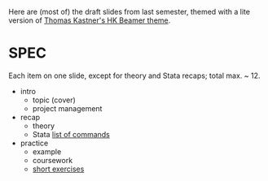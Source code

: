 Here are (most of) the draft slides from last semester, themed with a lite version of [Thomas Kastner's HK Beamer theme](https://github.com/sprungknoedl/hk-template).

# SPEC

Each item on one slide, except for theory and Stata recaps; total max. ~ 12.

* intro
  * topic (cover)
  * project management
* recap
	* theory
	* Stata [list of commands](https://github.com/briatte/srqm/wiki/Code)
* practice
  * example
  * coursework
  * [short exercises](https://github.com/briatte/srqm/wiki/Exercises)

